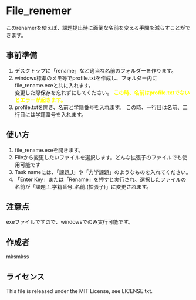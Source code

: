 # File_renemer
このrenamerを使えば、課題提出時に面倒な名前を変える手間を減らすことができます。

## 事前準備

1. デスクトップに「rename」など適当な名前のフォルダーを作ります。
2. windows標準のメモ等でprofile.txtを作成し、フォルダー内にfile_rename.exeと共に入れます。<br>変更した際保存を忘れずにしてください。
**<span style="color:yellow">この時、名前はprofile.txtでないとエラーが起きます。</span>**
3. profile.txtを開き、名前と学籍番号を入れます。
この時、一行目は名前、二行目には学籍番号を入れます。

## 使い方

1. file_rename.exeを開きます。
2. Fileから変更したいファイルを選択します。どんな拡張子のファイルでも使用可能です
3. Task nameには、「課題_1」や「力学課題」のようなものを入れてください。
4. 「Enter Key」または「Rename」を押すと実行され、選択したファイルの名前が「課題_1_学籍番号_名前.(拡張子)」に変更されます。

## 注意点

exeファイルですので、windowsでのみ実行可能です。

## 作成者

mksmkss

## ライセンス

This file is released under the MIT License, see LICENSE.txt.

